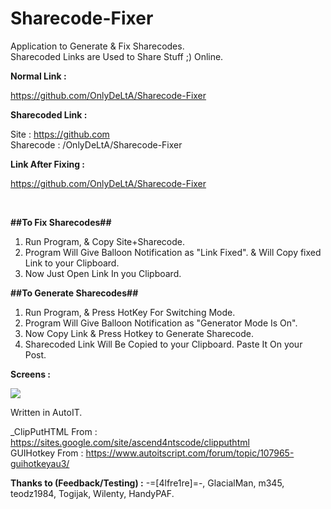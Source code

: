 # Sharecode-Fixer
Application to Generate &amp; Fix Sharecodes. <br />
Sharecoded Links are Used to Share Stuff ;) Online.

<strong>Normal Link :</strong> 

https://github.com/OnlyDeLtA/Sharecode-Fixer

<strong>Sharecoded Link :</strong>

Site : https://github.com <br />
Sharecode : /OnlyDeLtA/Sharecode-Fixer

<strong>Link After Fixing :</strong>

https://github.com/OnlyDeLtA/Sharecode-Fixer

</br>


<strong>##To Fix Sharecodes##</strong>

1. Run Program, & Copy Site+Sharecode.</br>
2. Program Will Give Balloon Notification as "Link Fixed". & Will Copy fixed Link to your Clipboard.</br>
3. Now Just Open Link In you Clipboard.</br>


<strong>##To Generate Sharecodes##</strong>

1. Run Program, & Press HotKey For Switching Mode.</br>
2. Program Will Give Balloon Notification as "Generator Mode Is On".</br>
3. Now Copy Link & Press Hotkey to Generate Sharecode.</br>
4. Sharecoded Link Will Be Copied to your Clipboard. Paste It On your Post.</br>

<strong>Screens :</strong></br>

<img src="https://i.imgur.com/Vny4GXy.png">

Written in AutoIT. </br>

_ClipPutHTML From : https://sites.google.com/site/ascend4ntscode/clipputhtml</br>
GUIHotkey From : https://www.autoitscript.com/forum/topic/107965-guihotkeyau3/</br>

<strong>Thanks to (Feedback/Testing) :</strong> -=[4lfre1re]=-, GlacialMan, m345, teodz1984, Togijak, Wilenty, HandyPAF.

